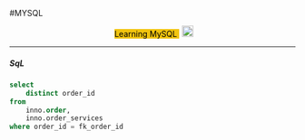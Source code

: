 

#MYSQL 
<div align="center">
<span class='flair' style='background-color:#F1C40F;color:#000;margin:5px'>
Learning MySQL
</span>
<img width="20" height="20" src="https://www.flaticon.com/svg/static/icons/svg/945/945147.svg">
</div>

<hr>



##### SqL
```sql
select 
	distinct order_id 
from 
	inno.order,
	inno.order_services 
where order_id = fk_order_id
```
